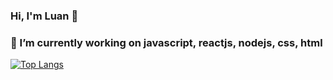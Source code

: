 ### Hi, I'm Luan 👋
### 🔭 I’m currently working on javascript, reactjs, nodejs, css, html
[![Top Langs](https://github-readme-stats.vercel.app/api/top-langs/?username=chienthan&hide_progress=true)](https://github.com/anuraghazra/github-readme-stats)

<!--
**chienthan-03/chienthan-03** is a ✨ _special_ ✨ repository because its `README.md` (this file) appears on your GitHub profile.

Here are some ideas to get you started:

- 

-->

